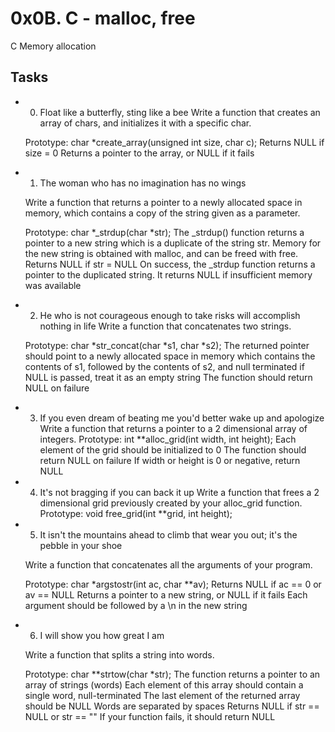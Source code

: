 # 0x0B. C - malloc, free
C Memory allocation
## Tasks 

* 0. Float like a butterfly, sting like a bee
	Write a function that creates an array of chars, and initializes it with a specific char.

	Prototype: char *create_array(unsigned int size, char c);
	Returns NULL if size = 0
	Returns a pointer to the array, or NULL if it fails

* 1. The woman who has no imagination has no wings

	Write a function that returns a pointer to a newly allocated space in memory, which contains a copy of the string given as a parameter.

	Prototype: char *_strdup(char *str);
	The _strdup() function returns a pointer to a new string which is a duplicate of the string str. Memory for the new string is obtained with malloc, and can be freed with free.
	Returns NULL if str = NULL
	On success, the _strdup function returns a pointer to the duplicated string. It returns NULL if insufficient memory was available

* 2. He who is not courageous enough to take risks will accomplish nothing in life
	Write a function that concatenates two strings.

	Prototype: char *str_concat(char *s1, char *s2);
	The returned pointer should point to a newly allocated space in memory which contains the contents of s1, followed by the contents of s2, and null terminated
	if NULL is passed, treat it as an empty string
	The function should return NULL on failure

* 3. If you even dream of beating me you'd better wake up and apologize
	Write a function that returns a pointer to a 2 dimensional array of integers.
	Prototype: int **alloc_grid(int width, int height);
	Each element of the grid should be initialized to 0
	The function should return NULL on failure
	If width or height is 0 or negative, return NULL

* 4. It's not bragging if you can back it up
	Write a function that frees a 2 dimensional grid previously created by your alloc_grid function.
	Prototype: void free_grid(int **grid, int height);

* 5. It isn't the mountains ahead to climb that wear you out; it's the pebble in your shoe

	Write a function that concatenates all the arguments of your program.

	Prototype: char *argstostr(int ac, char **av);
	Returns NULL if ac == 0 or av == NULL
	Returns a pointer to a new string, or NULL if it fails
	Each argument should be followed by a \n in the new string

* 6. I will show you how great I am

	Write a function that splits a string into words.

	Prototype: char **strtow(char *str);
	The function returns a pointer to an array of strings (words)
	Each element of this array should contain a single word, null-terminated
	The last element of the returned array should be NULL
	Words are separated by spaces
	Returns NULL if str == NULL or str == ""
	If your function fails, it should return NULL
